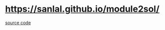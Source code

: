 # https://sanlal.github.io/module2sol/
[source code](https://github.com/sanlal/sanlal.github.io/tree/main/module2sol)

